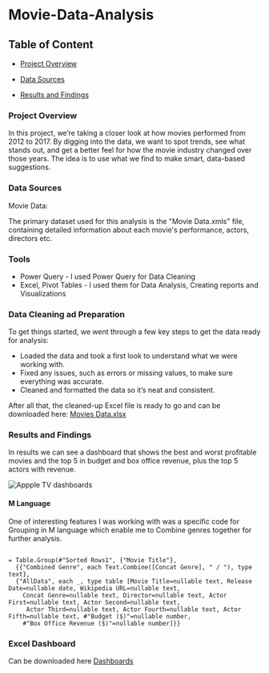 # Movie-Data-Analysis
## Table of Content

 - [Project Overview](#project-overview)

 - [Data Sources](#data-sources)

 - [Results and Findings](#results-and-findings)

### Project Overview
In this project, we’re taking a closer look at how movies performed from 2012 to 2017. By digging into the data, we want to spot trends, see what stands out, and get a better feel for how the movie industry changed over those years. The idea is to use what we find to make smart, data-based suggestions.

### Data Sources

Movie Data: 

The primary dataset used for this analysis is the "Movie Data.xmls" file, containing detailed information about each movie's performance, actors, directors etc.


### Tools
- Power Query - I used Power Query for Data Cleaning
- Excel, Pivot Tables - I used them for Data Analysis, Creating reports and Visualizations

### Data Cleaning ad Preparation
To get things started, we went through a few key steps to get the data ready for analysis:
- Loaded the data and took a first look to understand what we were working with.
- Fixed any issues, such as errors or missing values, to make sure everything was accurate.
- Cleaned and formatted the data so it’s neat and consistent.
  
After all that, the cleaned-up Excel file is ready to go and can be downloaded here: 
[Movies Data.xlsx](https://github.com/user-attachments/files/20782661/AANPLdFKQ5qgmO5lWys6_Movies.Data.Ready.for.Dashboard.xlsx)

### Results and Findings
In results we can see a dashboard that shows the best and worst profitable movies and the top 5 in budget and box office revenue, plus the top 5 actors with revenue.

![Appple TV dashboards](https://github.com/user-attachments/assets/57707fbc-231c-434a-ba93-5a14a8d1c7c4)

#### M Language 

One of interesting features I was working with was a specific code for Grouping in M language which enable me to Combine genres together for further analysis.

```

= Table.Group(#"Sorted Rows1", {"Movie Title"}, 
  {{"Combined Genre", each Text.Combine([Concat Genre], " / "), type text},
  {"AllData", each _, type table [Movie Title=nullable text, Release Date=nullable date, Wikipedia URL=nullable text,
    Concat Genre=nullable text, Director=nullable text, Actor First=nullable text, Actor Second=nullable text,
     Actor Third=nullable text, Actor Fourth=nullable text, Actor Fifth=nullable text, #"Budget ($)"=nullable number,
    #"Box Office Revenue ($)"=nullable number]}}

```

### Excel Dashboard
Can be downloaded here [Dashboards](https://github.com/user-attachments/files/20783038/Honcharova_Homework10.xlsx)
